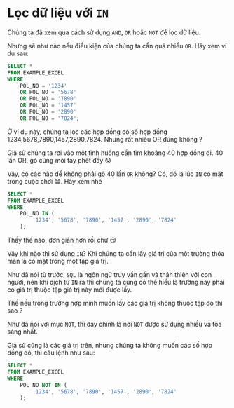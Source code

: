# **Lọc dữ liệu với `IN`**

Chúng ta đã xem qua cách sử dụng `AND`, `OR` hoặc `NOT` để lọc dữ liệu.

Nhưng sẽ như nào nếu điều kiện của chúng ta cần quá nhiều `OR`. Hãy xem ví dụ sau:
```sql
SELECT *
FROM EXAMPLE_EXCEL
WHERE
    POL_NO = '1234'
    OR POL_NO = '5678'
    OR POL_NO = '7890'
    OR POL_NO = '1457'
    OR POL_NO = '2890'
    OR POL_NO = '7824';
```
Ở ví dụ này, chúng ta lọc các hợp đồng có số hợp đồng 1234,5678,7890,1457,2890,7824. Nhưng rất nhiều OR đúng không ?

Giả sử chúng ta rơi vào một tình huống cần tìm khoảng 40 hợp đồng đi. 40 lần OR, gõ cũng mỏi tay phết đấy 😰

Vậy, có các nào để không phải gõ 40 lần `OR` không? Có, đó là lúc `IN` có mặt trong cuộc chơi 😁. Hãy xem nhé

```sql
SELECT *
FROM EXAMPLE_EXCEL
WHERE
    POL_NO IN (
        '1234', '5678', '7890', '1457', '2890', '7824'
    );
```

Thấy thế nào, đơn giản hơn rồi chứ 😏

Vậy khi nào thì sử dụng `IN`? Khi chúng ta cần lấy giá trị của một trường thỏa mãn là có mặt trong một tập giá trị.

Như đã nói từ trước, `SQL` là ngôn ngữ truy vấn gần và thân thiện với con người, nên khi dịch từ `IN` ra thì chúng ta cũng có thể hiểu là trường này phải có giá trị thuộc tập giá trị này mới được lấy.

Thế nếu trong trường hợp mình muốn lấy các giá trị không thuộc tập đó thì sao ?

Như đã nói với mục `NOT`, thì đây chính là nơi `NOT` được sử dụng nhiều và tỏa sáng nhất.

Giả sử cũng là các giá trị trên, nhưng chúng ta không muốn các số hợp đồng đó, thì câu lệnh như sau:

```sql
SELECT *
FROM EXAMPLE_EXCEL
WHERE
    POL_NO NOT IN (
        '1234', '5678', '7890', '1457', '2890', '7824'
    );
```